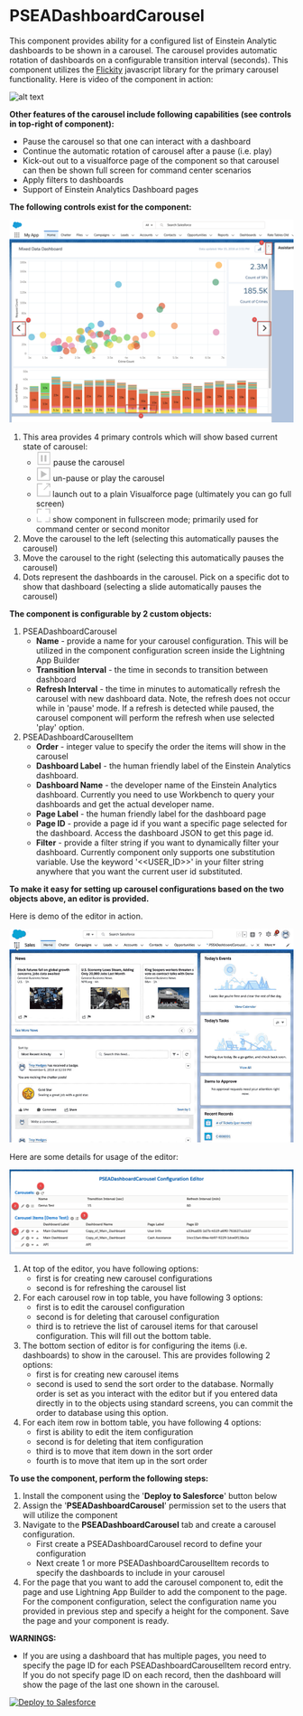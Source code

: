 # PSEADashboardCarousel
This component provides ability for a configured list of Einstein Analytic dashboards to be shown in a carousel. The carousel provides automatic rotation of dashboards on a configurable transition interval (seconds). This component utilizes the [Flickity](https://flickity.metafizzy.co/) javascript library for the primary carousel functionality. Here is video of the component in action:

![alt text](https://github.com/thedges/PSEADashboardCarousel/blob/master/PSEADashboardCarousel.gif "PSEADashboardCarousel Video")

<b>Other features of the carousel include following capabilities (see controls in top-right of component):</b>
* Pause the carousel so that one can interact with a dashboard  
* Continue the automatic rotation of carousel after a pause (i.e. play)
* Kick-out out to a visualforce page of the component so that carousel can then be shown full screen for command center scenarios
* Apply filters to dashboards
* Support of Einstein Analytics Dashboard pages

<b>The following controls exist for the component:</b>

![alt text](https://github.com/thedges/PSEADashboardCarousel/blob/master/PSEADashboardCarousel.png "PSEADashboardCarousel Controls")
1. This area provides 4 primary controls which will show based current state of carousel:
   * <img src="https://github.com/thedges/PSEADashboardCarousel/raw/master/pause.png" height="25"/> pause the carousel
   * <img src="https://github.com/thedges/PSEADashboardCarousel/raw/master/play.png" height="25"/> un-pause or play the carousel
   * <img src="https://github.com/thedges/PSEADashboardCarousel/raw/master/launch.png" height="25"/> launch out to a plain Visualforce page (ultimately you can go full screen)
   * <img src="https://github.com/thedges/PSEADashboardCarousel/raw/master/fullscreen.png" height="25"/> show component in fullscreen mode; primarily used for command center or second monitor
2. Move the carousel to the left (selecting this automatically pauses the carousel)
3. Move the carousel to the right (selecting this automatically pauses the carousel)
4. Dots represent the dashboards in the carousel. Pick on a specific dot to show that dashboard (selecting a slide automatically pauses the carousel)

<b>The component is configurable by 2 custom objects:</b>
1. PSEADashboardCarousel
   * <b>Name</b> - provide a name for your carousel configuration. This will be utilized in the component configuration screen inside the Lightning App Builder
   * <b>Transition Interval</b> - the time in seconds to transition between dashboard 
   * <b>Refresh Interval</b> - the time in minutes to automatically refresh the carousel with new dashboard data. Note, the refresh does not occur while in 'pause' mode. If a refresh is detected while paused, the carousel component will perform the refresh when use selected 'play' option.
2. PSEADashboardCarouselItem
   * <b>Order</b> - integer value to specify the order the items will show in the carousel
   * <b>Dashboard Label</b> - the human friendly label of the Einstein Analytics dashboard.
   * <b>Dashboard Name</b> - the developer name of the Einstein Analytics dashboard. Currently you need to use Workbench to query your dashboards and get the actual developer name.
   * <b>Page Label</b> - the human friendly label for the dashboard page
   * <b>Page ID</b> - provide a page id if you want a specific page selected for the dashboard. Access the dashboard JSON to get this page id.
   * <b>Filter</b> - provide a filter string if you want to dynamically filter your dashboard. Currently component only supports one substitution variable. Use the keyword '<<USER_ID>>' in your filter string anywhere that you want the current user id substituted.

<b>To make it easy for setting up carousel configurations based on the two objects above, an editor is provided.</b>

Here is demo of the editor in action.

![alt text](https://github.com/thedges/PSEADashboardCarousel/blob/master/PSEADashboardCarouselConfig.gif "PSEADashboardCarouselConfig Video")

Here are some details for usage of the editor:

![alt text](https://github.com/thedges/PSEADashboardCarousel/blob/master/PSEADashboardCarouselConfig.png "PSEADashboardCarouselConfig")

1. At top of the editor, you have following options:
   * first is for creating new carousel configurations
   * second is for refreshing the carousel list
2. For each carousel row in top table, you have following 3 options:
   * first is to edit the carousel configuration
   * second is for deleting that carousel configuration
   * third is to retrieve the list of carousel items for that carousel configuration. This will fill out the bottom table.
3. The bottom section of editor is for configuring the items (i.e. dashboards) to show in the carousel. This are provides following 2 options:
   * first is for creating new carousel items
   * second is used to send the sort order to the database. Normally order is set as you interact with the editor but if you entered data directly in to the objects using standard screens, you can commit the order to database using this option.
4. For each item row in bottom table, you have following 4 options:
   * first is ability to edit the item configuration
   * second is for deleting that item configuration
   * third is to move that item down in the sort order
   * fourth is to move that item up in the sort order

<b>To use the component, perform the following steps:</b>
1. Install the component using the '<b>Deploy to Salesforce</b>' button below
2. Assign the '<b>PSEADashboardCarousel</b>' permission set to the users that will utilize the component
3. Navigate to the <b>PSEADashboardCarousel</b> tab and create a carousel configuration. 
   * First create a PSEADashboardCarousel record to define your configuration
   * Next create 1 or more PSEADashboardCarouselItem records to specify the dashboards to include in your carousel
4. For the page that you want to add the carousel component to, edit the page and use Lightning App Builder to add the component to the page. For the component configuration, select the configuration name you provided in previous step and specify a height for the component. Save the page and your component is ready. 

<b>WARNINGS:</b>
* If you are using a dashboard that has multiple pages, you need to specify the page ID for each PSEADashboardCarouselItem record entry. If you do not specify page ID on each record, then the dashboard will show the page of the last one shown in the carousel.

<a href="https://githubsfdeploy.herokuapp.com">
  <img alt="Deploy to Salesforce"
       src="https://raw.githubusercontent.com/afawcett/githubsfdeploy/master/deploy.png">
</a>
